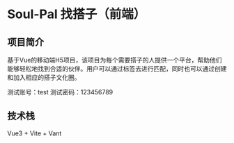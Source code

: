 # Soul-Pal 找搭子（前端）
## 项目简介
基于Vue的移动端H5项目，该项目为每个需要搭子的人提供一个平台，帮助他们能够轻松地找到合适的伙伴。用户可以通过标签去进行匹配，同时也可以通过创建和加入相应的搭子文化圈。

测试账号：test
测试密码：123456789
## 技术栈
Vue3 + Vite + Vant 
